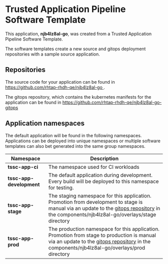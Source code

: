 # Trusted Application Pipeline Software Template

This application, **njb4lz8al-go**, was created from a Trusted Application Pipeline Software Template.

The software templates create a new source and gitops deployment repositories with a sample source application. 

## Repositories

The source code for your application can be found in [https://github.com/rhtap-rhdh-qe/njb4lz8al-go ](https://github.com/rhtap-rhdh-qe/njb4lz8al-go ).
 
The gitops repository, which contains the kubernetes manifests for the application can be found in 
[https://github.com/rhtap-rhdh-qe/njb4lz8al-go-gitops ](https://github.com/rhtap-rhdh-qe/njb4lz8al-go-gitops ) 

## Application namespaces 

The default application will be found in the following namespaces. Applications can be deployed into unique namespaces or multiple software templates can also bet generated into the same group namespaces.  

|  Namespace   |  Description   |  
| -------- | -------- |
| **tssc-app-ci** | The namespace used for CI workloads |
| **tssc-app-development** | The default application during development. Every build will be deployed to this namespace for testing. |
| **tssc-app-stage** | The staging namespace for this application. Promotion from development to stage is manual via an update to the [gitops repository](https://github.com/rhtap-rhdh-qe/njb4lz8al-go-gitops ) in the components/njb4lz8al-go/overlays/stage directory |
| **tssc-app-prod** | The production namespace for this application. Promotion from stage to production is manual via an update to the [gitops repository](https://github.com/rhtap-rhdh-qe/njb4lz8al-go-gitops ) in the components/njb4lz8al-go/overlays/prod directory |